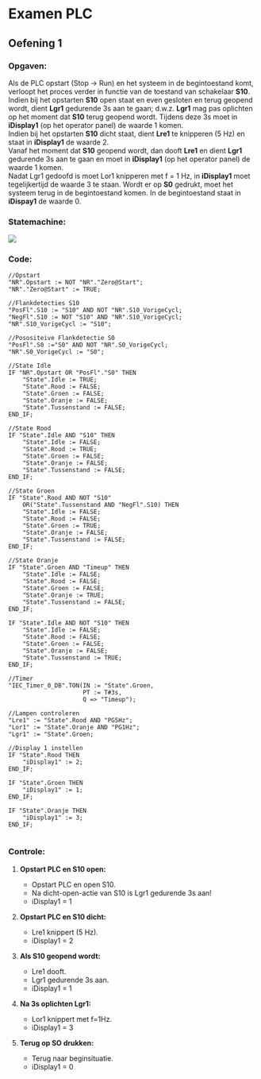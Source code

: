 # Examen PLC
## Oefening 1
### Opgaven:
Als de PLC opstart (Stop -> Run) en het systeem in de begintoestand komt, verloopt het proces verder in functie van de toestand van schakelaar **S10**.
<br>Indien bij het opstarten **S10** open staat en even gesloten en terug geopend wordt, dient **Lgr1** gedurende 3s aan te gaan; d.w.z. **Lgr1** mag pas oplichten op het moment dat **S10** terug geopend wordt. Tijdens deze 3s moet in **iDisplay1** (op het operator panel) de waarde 1 komen.
<br>Indien bij het opstarten **S10** dicht staat, dient **Lre1** te knipperen (5 Hz) en staat in **iDisplay1** de waarde 2.
<br>
Vanaf het moment dat **S10** geopend wordt, dan dooft **Lre1** en dient **Lgr1** gedurende 3s aan te gaan en moet in **iDisplay1** (op het operator panel) de waarde 1 komen.
<br>
Nadat Lgr1 gedoofd is moet Lor1 knipperen met f = 1 Hz, in **iDisplay1** moet tegelijkertijd de waarde 3 te staan.
Wordt er op **S0** gedrukt, moet het systeem terug in de begintoestand komen. In de begintoestand staat in **iDispay1** de waarde 0.

### Statemachine:
![](https://i.ibb.co/BK9qw46/oefening-1.jpg)
### Code:
``` 
//Opstart
"NR".Opstart := NOT "NR"."Zero@Start";
"NR"."Zero@Start" := TRUE;

//Flankdetecties S10
"PosFl".S10 := "S10" AND NOT "NR".S10_VorigeCycl;
"NegFl".S10 := NOT "S10" AND "NR".S10_VorigeCycl;
"NR".S10_VorigeCycl := "S10";

//Posositeive Flankdetectie S0
"PosFl".S0 :="S0" AND NOT "NR".S0_VorigeCycl;
"NR".S0_VorigeCycl := "S0";

//State Idle
IF "NR".Opstart OR "PosFl"."S0" THEN
    "State".Idle := TRUE;
    "State".Rood := FALSE;
    "State".Groen := FALSE;
    "State".Oranje := FALSE;
    "State".Tussenstand := FALSE;
END_IF;

//State Rood
IF "State".Idle AND "S10" THEN
    "State".Idle := FALSE;
    "State".Rood := TRUE;
    "State".Groen := FALSE;
    "State".Oranje := FALSE;
    "State".Tussenstand := FALSE;
END_IF;

//State Groen
IF "State".Rood AND NOT "S10"
    OR("State".Tussenstand AND "NegFl".S10) THEN
    "State".Idle := FALSE;
    "State".Rood := FALSE;
    "State".Groen := TRUE;
    "State".Oranje := FALSE;
    "State".Tussenstand := FALSE;
END_IF;

//State Oranje
IF "State".Groen AND "Timeup" THEN
    "State".Idle := FALSE;
    "State".Rood := FALSE;
    "State".Groen := FALSE;
    "State".Oranje := TRUE;
    "State".Tussenstand := FALSE;
END_IF;

IF "State".Idle AND NOT "S10" THEN
    "State".Idle := FALSE;
    "State".Rood := FALSE;
    "State".Groen := FALSE;
    "State".Oranje := FALSE;
    "State".Tussenstand := TRUE;
END_IF;

//Timer 
"IEC_Timer_0_DB".TON(IN := "State".Groen,
                     PT := T#3s,
                     Q => "Timeup");

//Lampen controleren
"Lre1" := "State".Rood AND "PG5Hz";
"Lor1" := "State".Oranje AND "PG1Hz";
"Lgr1" := "State".Groen;

//Display 1 instellen
IF "State".Rood THEN
    "iDisplay1" := 2;
END_IF;

IF "State".Groen THEN
    "iDisplay1" := 1;
END_IF;

IF "State".Oranje THEN
    "iDisplay1" := 3;
END_IF;


```
### Controle:

1. **Opstart PLC en S10 open:**
   - Opstart PLC en open S10.
   - Na dicht-open-actie van S10 is Lgr1 gedurende 3s aan!
   - iDisplay1 = 1

2. **Opstart PLC en S10 dicht:**
   - Lre1 knippert (5 Hz).
   - iDisplay1 = 2

3. **Als S10 geopend wordt:**
   - Lre1 dooft.
   - Lgr1 gedurende 3s aan.
   - iDisplay1 = 1

4. **Na 3s oplichten Lgr1:**
   - Lor1 knippert met f=1Hz.
   - iDisplay1 = 3

5. **Terug op SO drukken:**
   - Terug naar beginsituatie.
   - iDisplay1 = 0

